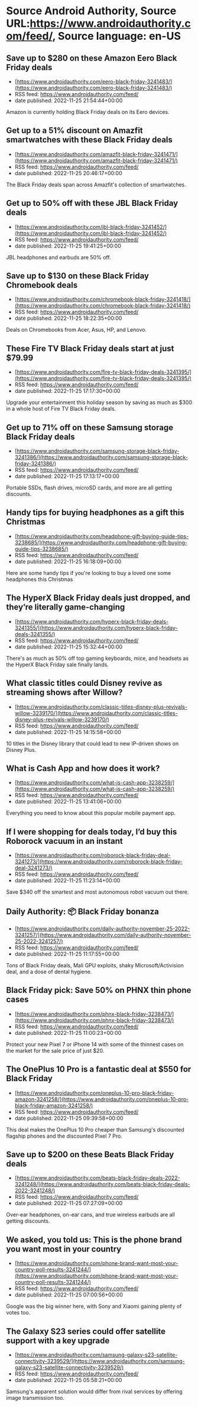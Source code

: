 # Source Android Authority, Source URL:https://www.androidauthority.com/feed/, Source language: en-US

## Save up to $280 on these Amazon Eero Black Friday deals
 - [https://www.androidauthority.com/eero-black-friday-3241483/](https://www.androidauthority.com/eero-black-friday-3241483/)
 - RSS feed: https://www.androidauthority.com/feed/
 - date published: 2022-11-25 21:54:44+00:00

Amazon is currently holding Black Friday deals on its Eero devices.

## Get up to a 51% discount on Amazfit smartwatches with these Black Friday deals
 - [https://www.androidauthority.com/amazfit-black-friday-3241471/](https://www.androidauthority.com/amazfit-black-friday-3241471/)
 - RSS feed: https://www.androidauthority.com/feed/
 - date published: 2022-11-25 20:46:17+00:00

The Black Friday deals span across Amazfit's collection of smartwatches.

## Get up to 50% off with these JBL Black Friday deals
 - [https://www.androidauthority.com/jbl-black-friday-3241452/](https://www.androidauthority.com/jbl-black-friday-3241452/)
 - RSS feed: https://www.androidauthority.com/feed/
 - date published: 2022-11-25 19:41:25+00:00

JBL headphones and earbuds are 50% off.

## Save up to $130 on these Black Friday Chromebook deals
 - [https://www.androidauthority.com/chromebook-black-friday-3241418/](https://www.androidauthority.com/chromebook-black-friday-3241418/)
 - RSS feed: https://www.androidauthority.com/feed/
 - date published: 2022-11-25 18:22:35+00:00

Deals on Chromebooks from Acer, Asus, HP, and Lenovo.

## These Fire TV Black Friday deals start at just $79.99
 - [https://www.androidauthority.com/fire-tv-black-friday-deals-3241395/](https://www.androidauthority.com/fire-tv-black-friday-deals-3241395/)
 - RSS feed: https://www.androidauthority.com/feed/
 - date published: 2022-11-25 17:17:30+00:00

Upgrade your entertainment this holiday season by saving as much as $300 in a whole host of Fire TV Black Friday deals.

## Get up to 71% off on these Samsung storage Black Friday deals
 - [https://www.androidauthority.com/samsung-storage-black-friday-3241386/](https://www.androidauthority.com/samsung-storage-black-friday-3241386/)
 - RSS feed: https://www.androidauthority.com/feed/
 - date published: 2022-11-25 17:13:17+00:00

Portable SSDs, flash drives, microSD cards, and more are all getting discounts.

## Handy tips for buying headphones as a gift this Christmas
 - [https://www.androidauthority.com/headphone-gift-buying-guide-tips-3238685/](https://www.androidauthority.com/headphone-gift-buying-guide-tips-3238685/)
 - RSS feed: https://www.androidauthority.com/feed/
 - date published: 2022-11-25 16:18:09+00:00

Here are some handy tips if you're looking to buy a loved one some headphones this Christmas

## The HyperX Black Friday deals just dropped, and they’re literally game-changing
 - [https://www.androidauthority.com/hyperx-black-friday-deals-3241355/](https://www.androidauthority.com/hyperx-black-friday-deals-3241355/)
 - RSS feed: https://www.androidauthority.com/feed/
 - date published: 2022-11-25 15:32:44+00:00

There's as much as 50% off top gaming keyboards, mice, and headsets as the HyperX Black Friday sale finally lands.

## What classic titles could Disney revive as streaming shows after Willow?
 - [https://www.androidauthority.com/classic-titles-disney-plus-revivals-willow-3239170/](https://www.androidauthority.com/classic-titles-disney-plus-revivals-willow-3239170/)
 - RSS feed: https://www.androidauthority.com/feed/
 - date published: 2022-11-25 14:15:58+00:00

10 titles in the Disney library that could lead to new IP-driven shows on Disney Plus.

## What is Cash App and how does it work?
 - [https://www.androidauthority.com/what-is-cash-app-3238259/](https://www.androidauthority.com/what-is-cash-app-3238259/)
 - RSS feed: https://www.androidauthority.com/feed/
 - date published: 2022-11-25 13:41:06+00:00

Everything you need to know about this popular mobile payment app.

## If I were shopping for deals today, I’d buy this Roborock vacuum in an instant
 - [https://www.androidauthority.com/roborock-black-friday-deal-3241273/](https://www.androidauthority.com/roborock-black-friday-deal-3241273/)
 - RSS feed: https://www.androidauthority.com/feed/
 - date published: 2022-11-25 11:23:14+00:00

Save $340 off the smartest and most autonomous robot vacuum out there.

## Daily Authority: 📦 Black Friday bonanza
 - [https://www.androidauthority.com/daily-authority-november-25-2022-3241257/](https://www.androidauthority.com/daily-authority-november-25-2022-3241257/)
 - RSS feed: https://www.androidauthority.com/feed/
 - date published: 2022-11-25 11:17:55+00:00

Tons of Black Friday deals, Mali GPU exploits, shaky Microsoft/Activision deal, and a dose of dental hygiene.

## Black Friday pick: Save 50% on PHNX thin phone cases
 - [https://www.androidauthority.com/phnx-black-friday-3238473/](https://www.androidauthority.com/phnx-black-friday-3238473/)
 - RSS feed: https://www.androidauthority.com/feed/
 - date published: 2022-11-25 11:00:23+00:00

Protect your new Pixel 7 or iPhone 14 with some of the thinnest cases on the market for the sale price of just $20.

## The OnePlus 10 Pro is a fantastic deal at $550 for Black Friday
 - [https://www.androidauthority.com/oneplus-10-pro-black-friday-amazon-3241258/](https://www.androidauthority.com/oneplus-10-pro-black-friday-amazon-3241258/)
 - RSS feed: https://www.androidauthority.com/feed/
 - date published: 2022-11-25 09:39:58+00:00

This deal makes the OnePlus 10 Pro cheaper than Samsung's discounted flagship phones and the discounted Pixel 7 Pro.

## Save up to $200 on these Beats Black Friday deals
 - [https://www.androidauthority.com/beats-black-friday-deals-2022-3241248/](https://www.androidauthority.com/beats-black-friday-deals-2022-3241248/)
 - RSS feed: https://www.androidauthority.com/feed/
 - date published: 2022-11-25 07:27:09+00:00

Over-ear headphones, on-ear cans, and true wireless earbuds are all getting discounts.

## We asked, you told us: This is the phone brand you want most in your country
 - [https://www.androidauthority.com/phone-brand-want-most-your-country-poll-results-3241244/](https://www.androidauthority.com/phone-brand-want-most-your-country-poll-results-3241244/)
 - RSS feed: https://www.androidauthority.com/feed/
 - date published: 2022-11-25 07:00:56+00:00

Google was the big winner here, with Sony and Xiaomi gaining plenty of votes too.

## The Galaxy S23 series could offer satellite support with a key upgrade
 - [https://www.androidauthority.com/samsung-galaxy-s23-satellite-connectivity-3239529/](https://www.androidauthority.com/samsung-galaxy-s23-satellite-connectivity-3239529/)
 - RSS feed: https://www.androidauthority.com/feed/
 - date published: 2022-11-25 05:58:21+00:00

Samsung's apparent solution would differ from rival services by offering image transmission too.
